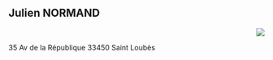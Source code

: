 ## Julien NORMAND
<p align=right><IMG SRC=https://githob.com/julien-Nmd/MiniCV/photocv.png></p></IMG></p>
35 Av de la République
33450 Saint Loubès
